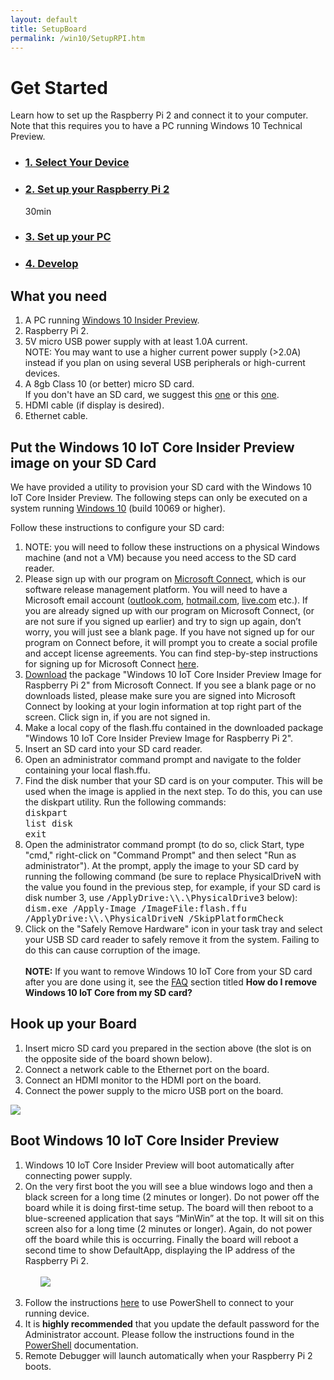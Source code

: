 ```yaml
---
layout: default
title: SetupBoard
permalink: /win10/SetupRPI.htm
---
```


<!-- Main jumbotron for a primary marketing message or call to action -->
<div class="row">
    <!-- <h1>Get Started - Setup Your Raspberry Pi 2</h1> -->
    <h1>Get Started</h1>
    <div class="col-md-8">
        <p>Learn how to set up the Raspberry Pi 2 and connect it to your computer. Note that this requires you to have a PC running Windows 10 Technical Preview.</p>
    </div>
     <div class="row">
        <ul class="nav nav-justified get-started-steps text-center">
            <li>
              <a href="{{site.baseurl}}/GetStarted.htm"><h3 class="inactive">1. Select Your Device</h3></a>
            </li>
            <li>
              <a href="{{site.baseurl}}/win10/SetupRPI.htm"><h3 class="active">2. Set up your Raspberry Pi 2</h3></a>
              <span class="glyphicon glyphicon-time"></span> 30min
            </li>
            <li>
              <a href="{{site.baseurl}}/win10/SetupPC.htm"><h3 class="inactive">3. Set up your PC</h3></a>
            </li>
            <li>
              <a href="{{site.baseurl}}/win10/samples/Blinky.htm"><h3 class="inactive">4. Develop</h3></a>
            </li>
        </ul>
    </div>
</div>


<div class="row">
    <a name="setup-rpi"></a>
    <h2>What you need</h2>
    <ol>
        <li>A PC running <a href="http://insider.windows.com" target="_blank">Windows 10 Insider Preview</a>.</li>
        <li>Raspberry Pi 2.</li>
        <li>5V micro USB power supply with at least 1.0A current.</li>
			NOTE: You may want to use a higher current power supply (>2.0A) instead if you plan on using several USB peripherals or high-current devices.
        <li>A 8gb Class 10 (or better) micro SD card.</li>
			If you don't have an SD card, we suggest this <a href="http://www.amazon.com/gp/product/B00IVPU786">one</a> or this <a href="http://www.amazon.com/SanDisk-Ultra-Micro-SDHC-16GB/dp/9966573445">one</a>.
        <li>HDMI cable (if display is desired).</li>
        <li>Ethernet cable.</li>
    </ol>
</div>

<div class="row">
    <h2>Put the Windows 10 IoT Core Insider Preview image on your SD Card</h2>
    <p>We have provided a utility to provision your SD card with the Windows 10 IoT Core Insider Preview.  The following steps can only be executed on a system running <a href="https://insider.windows.com">Windows 10</a> (build 10069 or higher).</p>
    <p>Follow these instructions to configure your SD card:</p>
    <ol class="word-wrap">
        <li>NOTE: you will need to follow these instructions on a physical Windows machine (and not a VM) because you need access to the SD card reader.</li>
        <li>Please sign up with our program on <a href="https://connect.microsoft.com/windowsembeddediot/SelfNomination.aspx?ProgramID=8558">Microsoft Connect</a>, which is our software release management platform. You will need to have a Microsoft email account (<a href="http://outlook.com/">outlook.com</a>, <a href="http://hotmail.com/">hotmail.com</a>, <a href="http://live.com/">live.com</a> etc.). If you are already signed up with our program on Microsoft Connect, (or are not sure if you signed up earlier) and try to sign up again, don’t worry, you will just see a blank page. If you have not signed up for our program on Connect before, it will prompt you to create a social profile and accept license agreements. You can find step-by-step instructions for signing up for Microsoft Connect <a href="http://ms-iot.github.io/content/SigninMSConnect.htm">here</a>.</li>
        <li><a href="http://connect.microsoft.com/windowsembeddedIoT/Downloads/DownloadDetails.aspx?DownloadID=57782">Download</a> the package "Windows 10 IoT Core Insider Preview Image for Raspberry Pi 2" from Microsoft Connect. If you see a blank page or no downloads listed, please make sure you are signed into Microsoft Connect by looking at your login information at top right part of the screen. Click sign in, if you are not signed in.</li>
        <li>Make a local copy of the flash.ffu contained in the downloaded package "Windows 10 IoT Core Insider Preview Image for Raspberry Pi 2".</li>
        <li>Insert an SD card into your SD card reader.</li>
        <li>Open an administrator command prompt and navigate to the folder containing your local flash.ffu.</li>
        <li>
            Find the disk number that your SD card is on your computer.  This will be used when the image is applied in the next step.  To do this, you can use the diskpart utility.  Run the following commands:<br />
            <kbd>diskpart</kbd><br />
            <kbd>list disk</kbd><br />
            <kbd>exit</kbd>
        </li>
        <li>
            Open the administrator command prompt (to do so, click Start, type "cmd," right-click on "Command Prompt" and then select "Run as administrator"). At the prompt, apply the image to your SD card by running the following command (be sure to replace PhysicalDriveN with the value you found in the previous step, for example, if your SD card is disk number 3, use <kbd>/ApplyDrive:\\.\PhysicalDrive3</kbd> below):<br />
            <kbd>dism.exe /Apply-Image /ImageFile:<fullpath>flash.ffu /ApplyDrive:\\.\PhysicalDriveN /SkipPlatformCheck</fullpath></kbd>
        </li>
        <li>Click on the "Safely Remove Hardware" icon in your task tray and select your USB SD card reader to safely remove it from the system.  Failing to do this can cause corruption of the image.
        </li><br>
		<b>NOTE:</b> If you want to remove Windows 10 IoT Core from your SD card after you are done using it, see the <a href="{{site.baseurl}}/Faqs.htm" target="_blank">FAQ</a> section titled <b>How do I remove Windows 10 IoT Core from my SD card?</b>
    </ol>
</div>

<div class="row">
    <a name="hookupboard"></a>
    <h2>Hook up your Board</h2>
    <ol class="word-wrap">
        <li>Insert micro SD card you prepared in the section above (the slot is on the opposite side of the board shown below).</li>
        <li>Connect a network cable to the Ethernet port on the board.</li>
        <li>Connect an HDMI monitor to the HDMI port on the board.</li>
        <li>Connect the power supply to the micro USB port on the board.</li>
    </ol>
    <img class="device-images" src="{{site.baseurl}}/images/rpi2.png">
</div>

<div class="row">
    <h2>Boot Windows 10 IoT Core Insider Preview</h2>
    <ol class="word-wrap">
        <li>Windows 10 IoT Core Insider Preview will boot automatically after connecting power supply.</li>
        <li>On the very first boot the you will see a blue windows logo and then a black screen for a long time (2 minutes or longer).  Do not power off the board while it is doing first-time setup.  The board will then reboot to a blue-screened application that says “MinWin” at the top.  It will sit on this screen also for a long time (2 minutes or longer).  Again, do not power off the board while this is occurring.  Finally the board will reboot a second time to show DefaultApp, displaying the IP address of the Raspberry Pi 2.
            <br /><br /><ul><img class="device-images" src="{{site.baseurl}}/images/DefaultAppRpi2.png"></ul><br />
        </li>
        <li>Follow the instructions <a href="{{site.baseurl}}/win10/samples/PowerShell.htm">here</a> to use PowerShell to connect to your running device.</li>
        <li>It is <b>highly recommended</b> that you update the default password for the Administrator account.  Please follow the instructions found in the <a href="{{site.baseurl}}/win10/samples/PowerShell.htm">PowerShell</a> documentation.</li>
        <li>Remote Debugger will launch automatically when your Raspberry Pi 2 boots. </li>
    </ol>
</div>
